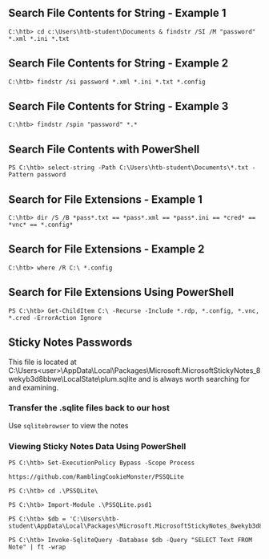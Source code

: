 ## Search File Contents for String - Example 1
```
C:\htb> cd c:\Users\htb-student\Documents & findstr /SI /M "password" *.xml *.ini *.txt
```
## Search File Contents for String - Example 2
```
C:\htb> findstr /si password *.xml *.ini *.txt *.config
```
## Search File Contents for String - Example 3
```
C:\htb> findstr /spin "password" *.*
```
## Search File Contents with PowerShell
```
PS C:\htb> select-string -Path C:\Users\htb-student\Documents\*.txt -Pattern password
```
## Search for File Extensions - Example 1
```
C:\htb> dir /S /B *pass*.txt == *pass*.xml == *pass*.ini == *cred* == *vnc* == *.config*
```
## Search for File Extensions - Example 2
```
C:\htb> where /R C:\ *.config
```
## Search for File Extensions Using PowerShell
```
PS C:\htb> Get-ChildItem C:\ -Recurse -Include *.rdp, *.config, *.vnc, *.cred -ErrorAction Ignore
```
## Sticky Notes Passwords
This file is located at C:\Users\<user>\AppData\Local\Packages\Microsoft.MicrosoftStickyNotes_8wekyb3d8bbwe\LocalState\plum.sqlite and is always worth searching for and examining.
### Transfer the .sqlite files back to our host
Use `sqlitebrowser` to view the notes
### Viewing Sticky Notes Data Using PowerShell
```
PS C:\htb> Set-ExecutionPolicy Bypass -Scope Process
```
```
https://github.com/RamblingCookieMonster/PSSQLite
```
```
PS C:\htb> cd .\PSSQLite\
```
```
PS C:\htb> Import-Module .\PSSQLite.psd1
```
```
PS C:\htb> $db = 'C:\Users\htb-student\AppData\Local\Packages\Microsoft.MicrosoftStickyNotes_8wekyb3d8bbwe\LocalState\plum.sqlite'
```
```
PS C:\htb> Invoke-SqliteQuery -Database $db -Query "SELECT Text FROM Note" | ft -wrap
```